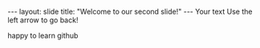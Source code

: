 --- layout: slide title: "Welcome to our second slide!" --- Your text Use the left arrow to go back!



happy to learn github
